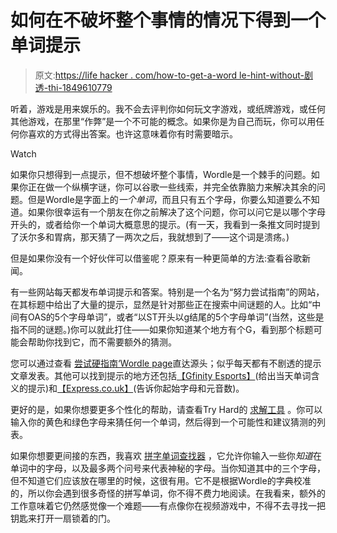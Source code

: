 # 如何在不破坏整个事情的情况下得到一个单词提示

> 原文:[https://life hacker . com/how-to-get-a-word le-hint-without-剧透-thi-1849610779](https://lifehacker.com/how-to-get-a-wordle-hint-without-spoiling-the-whole-thi-1849610779)

听着，游戏是用来娱乐的。我不会去评判你如何玩文字游戏，或纸牌游戏，或任何其他游戏，在那里“作弊”是一个不可能的概念。如果你是为自己而玩，你可以用任何你喜欢的方式得出答案。也许这意味着你有时需要暗示。

Watch

如果你只想得到一点提示，但不想破坏整个事情，Wordle是一个棘手的问题。如果你正在做一个纵横字谜，你可以谷歌一些线索，并完全依靠脑力来解决其余的问题。但是Wordle是字面上的*一个单词*，而且只有五个字母，你要么知道要么不知道。如果你很幸运有一个朋友在你之前解决了这个问题，你可以问它是以哪个字母开头的，或者给你一个单词大概意思的提示。(有一天，我看到一条推文同时提到了沃尔多和胃病，那天猜了一两次之后，我就想到了——这个词是溃疡。)

但是如果你没有一个好伙伴可以借鉴呢？原来有一种更简单的方法:查看谷歌新闻。

有一些网站每天都发布单词提示和答案。特别是一个名为“努力尝试指南”的网站，在其标题中给出了大量的提示，显然是针对那些正在搜索中间谜题的人。比如“中间有OAS的5个字母单词”，或者“以ST开头以g结尾的5个字母单词”(当然，这些是指不同的谜题。)你可以就此打住——如果你知道某个地方有个G，看到那个标题可能会帮助你找到它，而不需要额外的猜测。

您可以通过查看 [尝试硬指南‘Wordle page](https://tryhardguides.com/tag/wordle/)直达源头；似乎每天都有不剧透的提示文章发表。其他可以找到提示的地方还包括[【Gfinity Esports】](https://www.gfinityesports.com/)(给出当天单词含义的提示)和[【Express.co.uk】](https://www.express.co.uk/entertainment/gaming/1677058/Wordle-470-hints-Struggling-today-Clues-help-solve-October-2-answer)(告诉你起始字母和元音数)。

更好的是，如果你想要更多个性化的帮助，请查看Try Hard的 [求解工具](https://tryhardguides.com/wordle-solver/) 。你可以输入你的黄色和绿色字母来猜任何一个单词，然后得到一个可能性和建议猜测的列表。

如果你想要更间接的东西，我喜欢 [拼字单词查找器](https://scrabblewordfinder.org/) ，它允许你输入一些你*知道*在单词中的字母，以及最多两个问号来代表神秘的字母。当你知道其中的三个字母，但不知道它们应该放在哪里的时候，这很有用。它不是根据Wordle的字典校准的，所以你会遇到很多奇怪的拼写单词，你不得不费力地阅读。在我看来，额外的工作意味着它仍然感觉像一个难题——有点像你在视频游戏中，不得不去寻找一把钥匙来打开一扇锁着的门。